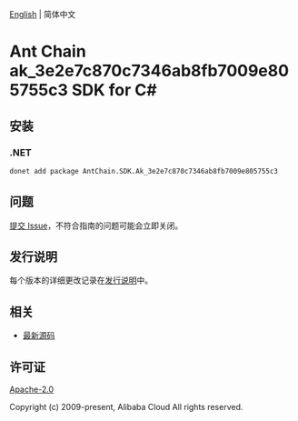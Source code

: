 [English](README.md) | 简体中文

# Ant Chain ak_3e2e7c870c7346ab8fb7009e805755c3 SDK for C#

## 安装

### .NET

```bash
donet add package AntChain.SDK.Ak_3e2e7c870c7346ab8fb7009e805755c3
```

## 问题

[提交 Issue](https://github.com/alipay/antchain-openapi-prod-sdk/issues/new)，不符合指南的问题可能会立即关闭。

## 发行说明

每个版本的详细更改记录在[发行说明](./ChangeLog.txt)中。

## 相关

* [最新源码](https://github.com/antchain-openapi-prod-sdk)

## 许可证

[Apache-2.0](http://www.apache.org/licenses/LICENSE-2.0)

Copyright (c) 2009-present, Alibaba Cloud All rights reserved.
